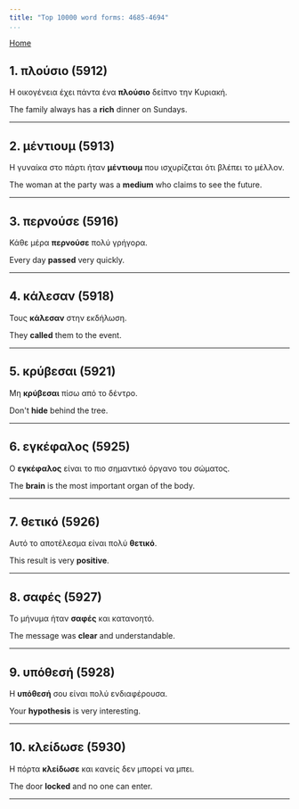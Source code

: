 ```yaml
---
title: "Top 10000 word forms: 4685-4694"
...
```


[Home](./) 

## 1. πλούσιο (5912)

Η οικογένεια έχει πάντα ένα **πλούσιο** δείπνο την Κυριακή.

The family always has a **rich** dinner on Sundays.

---

## 2. μέντιουμ (5913)

Η γυναίκα στο πάρτι ήταν **μέντιουμ** που ισχυρίζεται ότι βλέπει το μέλλον.

The woman at the party was a **medium** who claims to see the future.

---

## 3. περνούσε (5916)

Κάθε μέρα **περνούσε** πολύ γρήγορα.

Every day **passed** very quickly.

---

## 4. κάλεσαν (5918)

Τους **κάλεσαν** στην εκδήλωση.  

They **called** them to the event.

---

## 5. κρύβεσαι (5921)

Μη **κρύβεσαι** πίσω από το δέντρο.

Don't **hide** behind the tree.

---

## 6. εγκέφαλος (5925)

Ο **εγκέφαλος** είναι το πιο σημαντικό όργανο του σώματος.

The **brain** is the most important organ of the body.

---

## 7. θετικό (5926)

Αυτό το αποτέλεσμα είναι πολύ **θετικό**.  

This result is very **positive**.

---

## 8. σαφές (5927)

Το μήνυμα ήταν **σαφές** και κατανοητό.  

The message was **clear** and understandable.

---

## 9. υπόθεσή (5928)

Η **υπόθεσή** σου είναι πολύ ενδιαφέρουσα.

Your **hypothesis** is very interesting.

---

## 10. κλείδωσε (5930)

Η πόρτα **κλείδωσε** και κανείς δεν μπορεί να μπει.

The door **locked** and no one can enter.

---

